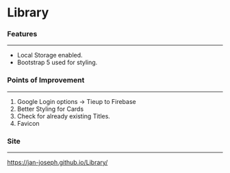 # Library

### Features
----------------------
* Local Storage enabled.
* Bootstrap 5 used for styling.


### Points of Improvement
----------------------
1. Google Login options -> Tieup to Firebase
2. Better Styling for Cards
3. Check for already existing Titles.
4. Favicon

### Site
----------------------
https://jan-joseph.github.io/Library/

